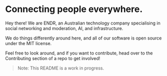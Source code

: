 # Connecting people everywhere.

Hey there! We are ENDR, an Australian technology company specialising in social networking and moderation, AI, and infrastructure.

We do things differently around here, and all of our software is open source under the MIT license.

Feel free to look around, and if you want to contribute, head over to the Contributing section of a repo to get involved!

> Note: This README is a work in progress.
